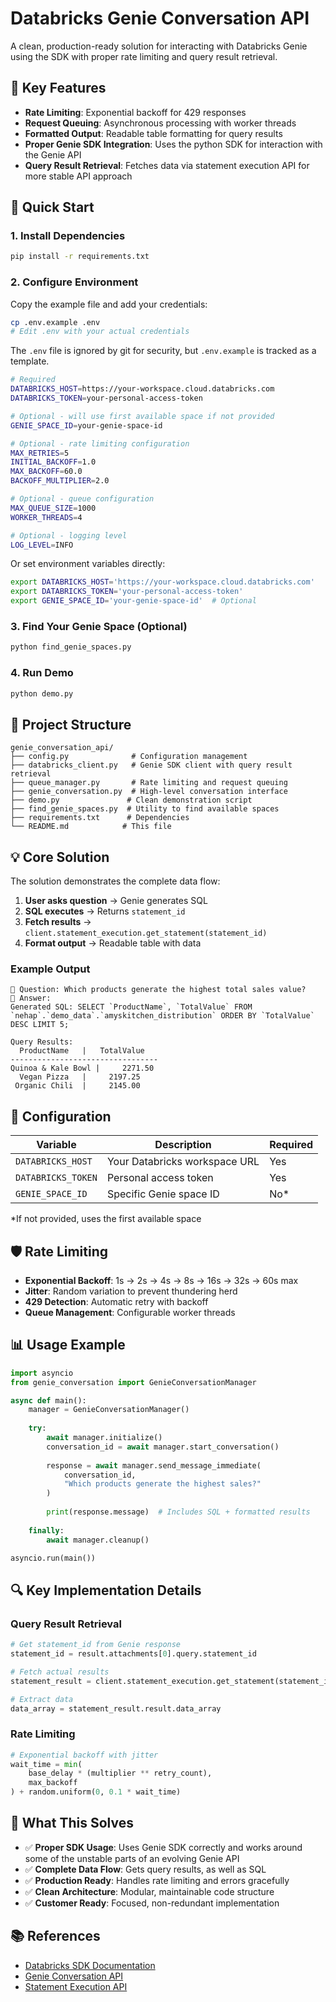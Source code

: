 # Databricks Genie Conversation API

A clean, production-ready solution for interacting with Databricks Genie using the SDK with proper rate limiting and query result retrieval.

## 🎯 Key Features

- **Rate Limiting**: Exponential backoff for 429 responses
- **Request Queuing**: Asynchronous processing with worker threads
- **Formatted Output**: Readable table formatting for query results
- **Proper Genie SDK Integration**: Uses the python SDK for interaction with the Genie API
- **Query Result Retrieval**: Fetches data via statement execution API for more stable API approach

## 🚀 Quick Start

### 1. Install Dependencies
```bash
pip install -r requirements.txt
```

### 2. Configure Environment
Copy the example file and add your credentials:
```bash
cp .env.example .env
# Edit .env with your actual credentials
```

The `.env` file is ignored by git for security, but `.env.example` is tracked as a template.
```bash
# Required
DATABRICKS_HOST=https://your-workspace.cloud.databricks.com
DATABRICKS_TOKEN=your-personal-access-token

# Optional - will use first available space if not provided
GENIE_SPACE_ID=your-genie-space-id

# Optional - rate limiting configuration
MAX_RETRIES=5
INITIAL_BACKOFF=1.0
MAX_BACKOFF=60.0
BACKOFF_MULTIPLIER=2.0

# Optional - queue configuration
MAX_QUEUE_SIZE=1000
WORKER_THREADS=4

# Optional - logging level
LOG_LEVEL=INFO
```

Or set environment variables directly:
```bash
export DATABRICKS_HOST='https://your-workspace.cloud.databricks.com'
export DATABRICKS_TOKEN='your-personal-access-token'
export GENIE_SPACE_ID='your-genie-space-id'  # Optional
```

### 3. Find Your Genie Space (Optional)
```bash
python find_genie_spaces.py
```

### 4. Run Demo
```bash
python demo.py
```

## 📁 Project Structure

```
genie_conversation_api/
├── config.py              # Configuration management
├── databricks_client.py   # Genie SDK client with query result retrieval
├── queue_manager.py       # Rate limiting and request queuing
├── genie_conversation.py  # High-level conversation interface
├── demo.py               # Clean demonstration script
├── find_genie_spaces.py  # Utility to find available spaces
├── requirements.txt      # Dependencies
└── README.md            # This file
```

## 💡 Core Solution

The solution demonstrates the complete data flow:

1. **User asks question** → Genie generates SQL
2. **SQL executes** → Returns `statement_id`
3. **Fetch results** → `client.statement_execution.get_statement(statement_id)`
4. **Format output** → Readable table with data

### Example Output
```
📝 Question: Which products generate the highest total sales value?
🤖 Answer:
Generated SQL: SELECT `ProductName`, `TotalValue` FROM `nehap`.`demo_data`.`amyskitchen_distribution` ORDER BY `TotalValue` DESC LIMIT 5;

Query Results:
  ProductName   |   TotalValue   
---------------------------------
Quinoa & Kale Bowl |     2271.50    
  Vegan Pizza   |     2197.25    
 Organic Chili  |     2145.00    
```

## 🔧 Configuration

| Variable | Description | Required |
|----------|-------------|----------|
| `DATABRICKS_HOST` | Your Databricks workspace URL | Yes |
| `DATABRICKS_TOKEN` | Personal access token | Yes |
| `GENIE_SPACE_ID` | Specific Genie space ID | No* |

*If not provided, uses the first available space

## 🛡️ Rate Limiting

- **Exponential Backoff**: 1s → 2s → 4s → 8s → 16s → 32s → 60s max
- **Jitter**: Random variation to prevent thundering herd
- **429 Detection**: Automatic retry with backoff
- **Queue Management**: Configurable worker threads

## 📊 Usage Example

```python
import asyncio
from genie_conversation import GenieConversationManager

async def main():
    manager = GenieConversationManager()
    
    try:
        await manager.initialize()
        conversation_id = await manager.start_conversation()
        
        response = await manager.send_message_immediate(
            conversation_id, 
            "Which products generate the highest sales?"
        )
        
        print(response.message)  # Includes SQL + formatted results
        
    finally:
        await manager.cleanup()

asyncio.run(main())
```

## 🔍 Key Implementation Details

### Query Result Retrieval
```python
# Get statement_id from Genie response
statement_id = result.attachments[0].query.statement_id

# Fetch actual results
statement_result = client.statement_execution.get_statement(statement_id)

# Extract data
data_array = statement_result.result.data_array
```

### Rate Limiting
```python
# Exponential backoff with jitter
wait_time = min(
    base_delay * (multiplier ** retry_count),
    max_backoff
) + random.uniform(0, 0.1 * wait_time)
```

## 🎯 What This Solves

- ✅ **Proper SDK Usage**: Uses Genie SDK correctly and works around some of the unstable parts of an evolving Genie API
- ✅ **Complete Data Flow**: Gets query results, as well as SQL
- ✅ **Production Ready**: Handles rate limiting and errors gracefully
- ✅ **Clean Architecture**: Modular, maintainable code structure
- ✅ **Customer Ready**: Focused, non-redundant implementation

## 📚 References

- [Databricks SDK Documentation](https://docs.databricks.com/dev-tools/sdk-python.html)
- [Genie Conversation API](https://docs.databricks.com/gcp/en/genie/conversation-api)
- [Statement Execution API](https://docs.databricks.com/sql/api/statement-execution.html)